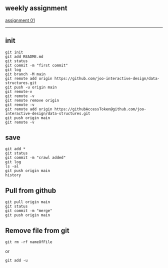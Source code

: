 ## weekly assignment 
[assignment 01](./weekly_assignments/assignment_01/wa01.js)


---

## init
```
git init
git add README.md
git status
git commit -m "first commit"
git log
git branch -M main
git remote add origin https://github.com/joo-interactive-design/data-structures.git
git push -u origin main
git remote-v
git remote -v
git remote remove origin
git remote -v
git remote add origin https://githubAccessToken@github.com/joo-interactive-design/data-structures.git
git push origin main
git remote -v
```
## save
```
git add *
git status
git commit -m "crawl added"
git log
ls -al
git push origin main
history
```

## Pull from github
```
git pull origin main
git status
git commit -m "merge"
git push origin main
```

## Remove file from git
```
git rm -rf nameOfFile 
```
or
```
git add -u
```